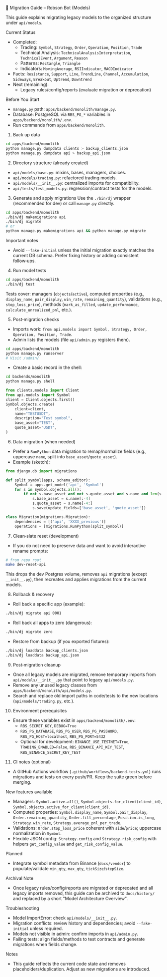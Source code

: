 🚀 Migration Guide – Robson Bot (Models)

This guide explains migrating legacy models to the organized structure under `api/models`.

Current Status
- Completed:
  - Trading: `Symbol`, `Strategy`, `Order`, `Operation`, `Position`, `Trade`
  - Technical Analysis: `TechnicalAnalysisInterpretation`, `TechnicalEvent`, `Argument`, `Reason`
  - Patterns: `Rectangle`, `Triangle`
  - Indicators: `MovingAverage`, `RSIIndicator`, `MACDIndicator`
- Facts: `Resistance`, `Support`, `Line`, `TrendLine`, `Channel`, `Accumulation`, `Sideways`, `Breakout`, `Uptrend`, `Downtrend`
- Next (remaining):
  - Legacy rules/config/reports (evaluate migration or deprecation)

Before You Start
- `manage.py` path: `apps/backend/monolith/manage.py`.
- Database: PostgreSQL via `RBS_PG_*` variables in `apps/backend/monolith/.env`.
- Run commands from `apps/backend/monolith`.

1) Back up data
```bash
cd apps/backend/monolith
python manage.py dumpdata clients > backup_clients.json
python manage.py dumpdata api > backup_api.json
```

2) Directory structure (already created)
- `api/models/base.py`: mixins, bases, managers, choices.
- `api/models/trading.py`: refactored trading models.
- `api/models/__init__.py`: centralized imports for compatibility.
- `api/tests/test_models.py`: regression/contract tests for the models.

3) Generate and apply migrations
Use the `./bin/dj` wrapper (recommended for dev) or call `manage.py` directly.
```bash
cd apps/backend/monolith
./bin/dj makemigrations api
./bin/dj migrate
# or
python manage.py makemigrations api && python manage.py migrate
```
Important notes
- Avoid `--fake-initial` unless the initial migration exactly matches the current DB schema. Prefer fixing history or adding consistent follow‑ups.

4) Run model tests
```bash
cd apps/backend/monolith
./bin/dj test
```
Tests cover: managers (`objects`/`active`), computed properties (e.g., `display_name`, `pair_display`, `win_rate`, `remaining_quantity`), validations (e.g., `stop_loss_price`), methods (`mark_as_filled`, `update_performance`, `calculate_unrealized_pnl`, etc.).

5) Post‑migration checks
- Imports work: `from api.models import Symbol, Strategy, Order, Operation, Position, Trade`.
- Admin lists the models (file `api/admin.py` registers them).
```bash
cd apps/backend/monolith
python manage.py runserver
# Visit /admin/
```
- Create a basic record in the shell:
```bash
cd backends/monolith
python manage.py shell
```
```python
from clients.models import Client
from api.models import Symbol
client = Client.objects.first()
Symbol.objects.create(
    client=client,
    name="TESTUSDT",
    description="Test symbol",
    base_asset="TEST",
    quote_asset="USDT",
)
```

6) Data migration (when needed)
- Prefer a `RunPython` data migration to remap/normalize fields (e.g., uppercase `name`, split into `base_asset`/`quote_asset`).
- Example (sketch):
```python
from django.db import migrations

def split_symbol(apps, schema_editor):
    Symbol = apps.get_model('api', 'Symbol')
    for s in Symbol.objects.all():
        if not s.base_asset and not s.quote_asset and s.name and len(s.name) > 3:
            s.base_asset = s.name[:-4]
            s.quote_asset = s.name[-4:]
            s.save(update_fields=['base_asset', 'quote_asset'])

class Migration(migrations.Migration):
    dependencies = [('api', 'XXXX_previous')]
    operations = [migrations.RunPython(split_symbol)]
```

7) Clean‑slate reset (development)
- If you do not need to preserve data and want to avoid interactive rename prompts:
```bash
# from repo root
make dev-reset-api
```
This drops the dev Postgres volume, removes `api` migrations (except `__init__.py`), then recreates and applies migrations from the current models.

8) Rollback & recovery
- Roll back a specific app (example):
```bash
./bin/dj migrate api 0001
```
- Roll back all apps to zero (dangerous):
```bash
./bin/dj migrate zero
```
- Restore from backup (if you exported fixtures):
```bash
./bin/dj loaddata backup_clients.json
./bin/dj loaddata backup_api.json
```

9) Post‑migration cleanup
- Once all legacy models are migrated, remove temporary imports from `api/models/__init__.py` that point to legacy `api/models.py`.
- Remove any unused legacy classes from `apps/backend/monolith/api/models.py`.
- Search and replace old import paths in code/tests to the new locations (`api/models/trading.py`, etc.).

10) Environment prerequisites
- Ensure these variables exist in `apps/backend/monolith/.env`:
  - `RBS_SECRET_KEY`, `DEBUG=True`
  - `RBS_PG_DATABASE`, `RBS_PG_USER`, `RBS_PG_PASSWORD`, `RBS_PG_HOST=localhost`, `RBS_PG_PORT=5432`
  - Optional for development: `BINANCE_USE_TESTNET=True`, `TRADING_ENABLED=False`, `RBS_BINANCE_API_KEY_TEST`, `RBS_BINANCE_SECRET_KEY_TEST`

11) CI notes (optional)
- A GitHub Actions workflow (`.github/workflows/backend-tests.yml`) runs migrations and tests on every push/PR. Keep the suite green before merging.

New features available
- Managers: `Symbol.active.all()`, `Symbol.objects.for_client(client_id)`, `Symbol.objects.active_for_client(client_id)`.
- Computed properties: `Symbol.display_name`, `Symbol.pair_display`, `Order.remaining_quantity`, `Order.fill_percentage`, `Position.is_long`, `Strategy.win_rate`, `Strategy.average_pnl_per_trade`.
- Validations: `Order.stop_loss_price` coherent with `side`/`price`; uppercase normalization in `Symbol`.
- Flexible JSON config: `Strategy.config` and `Strategy.risk_config` with helpers `get_config_value` and `get_risk_config_value`.

Planned
- Integrate symbol metadata from Binance (`docs/vendor`) to populate/validate `min_qty`, `max_qty`, `tickSize`/`stepSize`.

Archival Note
- Once legacy rules/config/reports are migrated or deprecated and all legacy imports removed,
  this guide can be archived to `docs/history/` and replaced by a short "Model Architecture Overview".

Troubleshooting
- Model ImportError: check `api/models/__init__.py`.
- Migration conflicts: review history and dependencies; avoid `--fake-initial` unless required.
- Models not visible in admin: confirm imports in `api/admin.py`.
- Failing tests: align fields/methods to test contracts and generate migrations when fields change.

Notes
- This guide reflects the current code state and removes placeholders/duplication. Adjust as new migrations are introduced.
